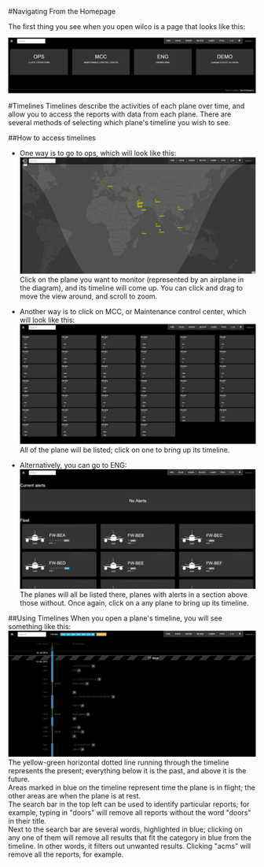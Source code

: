 #Navigating From the Homepage

The first thing you see when you open wilco is a page that looks like this:

![img alt](https://github.com/flightwatching/wilco-api/blob/master/docs/UsersManual/img/Homepage.PNG)

#Timelines
Timelines describe the activities of each plane over time, and allow you to access the reports with data from each plane.  There are several methods of selecting which plane's timeline you wish to see.  

##How to access timelines

* One way is to go to ops, which will look like this: 
![img alt](https://github.com/flightwatching/wilco-api/blob/master/docs/UsersManual/img/ops.PNG)
   Click on the plane you want to monitor (represented by an airplane in the diagram), and its timeline will come up.  You can click and drag to move the view around, and scroll to zoom.

* Another way is to click on MCC, or Maintenance control center, which will look like this:
![img alt](https://github.com/flightwatching/wilco-api/blob/master/docs/UsersManual/img/MCC.PNG)
   All of the plane will be listed; click on one to bring up its timeline.  

* Alternatively, you can go to ENG:
![img alt](https://github.com/flightwatching/wilco-api/blob/master/docs/UsersManual/img/ENG.PNG)
   The planes will all be listed there, planes with alerts in a section above those without.  Once again, click on a any plane to bring up its timeline.

##Using Timelines
When you open a plane's timeline, you will see something like this:
![img alt](https://github.com/flightwatching/wilco-api/blob/master/docs/UsersManual/img/Timeline_01.PNG)
The yellow-green horizontal dotted line running through the timeline represents the present; everything below it is the past, and above it is the future.  
Areas marked in blue on the timeline represent time the plane is in flight; the other areas are when the plane is at rest.  
The search bar in the top left can be used to identify particular reports; for example, typing in "doors" will remove all reports without the word "doors" in their title.  
Next to the search bar are several words, highlighted in blue; clicking on any one of them will remove all results that fit the category in blue from the timeline.  In other words, it filters out unwanted results.  Clicking "acms" will remove all the reports, for example.  


